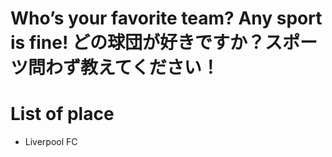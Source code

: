 # Who’s your favorite team? Any sport is fine! どの球団が好きですか？スポーツ問わず教えてください！

# List of place
- Liverpool FC
